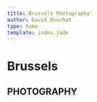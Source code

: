 ```yaml
---
title: Brussels Photography
author: David Bouchat
type: home
template: index.jade
---
```

# Brussels
## PHOTOGRAPHY

